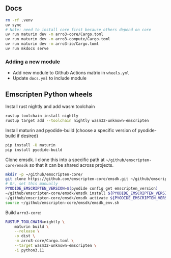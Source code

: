 ## Docs

```bash
rm -rf .venv
uv sync
# Note: need to install core first because others depend on core
uv run maturin dev -m arro3-core/Cargo.toml
uv run maturin dev -m arro3-compute/Cargo.toml
uv run maturin dev -m arro3-io/Cargo.toml
uv run mkdocs serve
```

### Adding a new module

- Add new module to Github Actions matrix in `wheels.yml`
- Update `docs.yml` to include module

## Emscripten Python wheels

Install rust nightly and add wasm toolchain

```bash
rustup toolchain install nightly
rustup target add --toolchain nightly wasm32-unknown-emscripten
```

Install maturin and pyodide-build (choose a specific version of pyodide-build if desired)

```bash
pip install -U maturin
pip install pyodide-build
```

Clone emsdk. I clone this into a specific path at `~/github/emscripten-core/emsdk` so that it can be shared across projects.

```bash
mkdir -p ~/github/emscripten-core/
git clone https://github.com/emscripten-core/emsdk.git ~/github/emscripten-core/emsdk
# Or, set this manually
PYODIDE_EMSCRIPTEN_VERSION=$(pyodide config get emscripten_version)
~/github/emscripten-core/emsdk/emsdk install ${PYODIDE_EMSCRIPTEN_VERSION}
~/github/emscripten-core/emsdk/emsdk activate ${PYODIDE_EMSCRIPTEN_VERSION}
source ~/github/emscripten-core/emsdk/emsdk_env.sh
```

Build `arro3-core`:

```bash
RUSTUP_TOOLCHAIN=nightly \
    maturin build \
    --release \
    -o dist \
    -m arro3-core/Cargo.toml \
    --target wasm32-unknown-emscripten \
    -i python3.11
```
